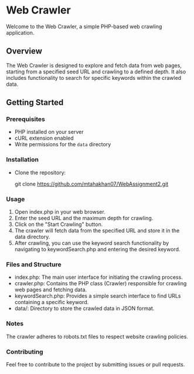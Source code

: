 # Web Crawler

Welcome to the Web Crawler, a simple PHP-based web crawling application.

## Overview

The Web Crawler is designed to explore and fetch data from web pages, starting from a specified seed URL and crawling to a defined depth. It also includes functionality to search for specific keywords within the crawled data.

## Getting Started

### Prerequisites

- PHP installed on your server
- cURL extension enabled
- Write permissions for the `data` directory

### Installation

- Clone the repository:

   git clone https://github.com/mtahakhan07/WebAssignment2.git

### Usage

1. Open index.php in your web browser.
2. Enter the seed URL and the maximum depth for crawling.
3. Click on the "Start Crawling" button.
4. The crawler will fetch data from the specified URL and store it in the data directory.
5. After crawling, you can use the keyword search functionality by navigating to keywordSearch.php and entering the desired keyword.

### Files and Structure

- index.php: The main user interface for initiating the crawling process.
- crawler.php: Contains the PHP class (Crawler) responsible for crawling web pages and fetching data.
- keywordSearch.php: Provides a simple search interface to find URLs containing a specific keyword.
- data/: Directory to store the crawled data in JSON format.

### Notes

The crawler adheres to robots.txt files to respect website crawling policies.

### Contributing

Feel free to contribute to the project by submitting issues or pull requests.
